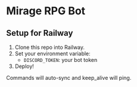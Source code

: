 # Mirage RPG Bot

## Setup for Railway

1. Clone this repo into Railway.
2. Set your environment variable:
   - `DISCORD_TOKEN`: your bot token
3. Deploy!

Commands will auto-sync and keep_alive will ping.
